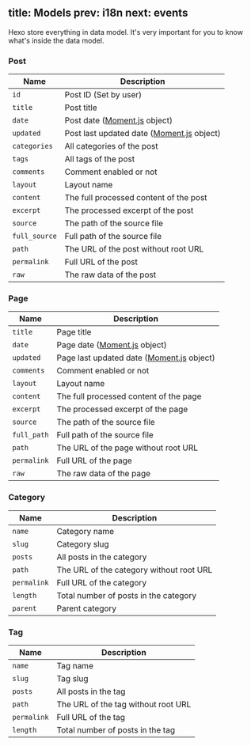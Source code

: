 title: Models
prev: i18n
next: events
---
Hexo store everything in data model. It's very important for you to know what's inside the data model.

### Post

Name | Description
--- | ---
`id` | Post ID (Set by user)
`title` | Post title
`date` | Post date ([Moment.js] object)
`updated` | Post last updated date ([Moment.js] object)
`categories` | All categories of the post
`tags` | All tags of the post
`comments` | Comment enabled or not
`layout` | Layout name
`content` | The full processed content of the post
`excerpt` | The processed excerpt of the post
`source` | The path of the source file
`full_source` | Full path of the source file
`path` | The URL of the post without root URL
`permalink` | Full URL of the post
`raw` | The raw data of the post

### Page

Name | Description
--- | ---
`title` | Page title
`date` | Page date ([Moment.js] object)
`updated` | Page last updated date ([Moment.js] object)
`comments` | Comment enabled or not
`layout` | Layout name
`content` | The full processed content of the page
`excerpt` | The processed excerpt of the page
`source` | The path of the source file
`full_path` | Full path of the source file
`path` | The URL of the page without root URL
`permalink` | Full URL of the page
`raw` | The raw data of the page

### Category

Name | Description
--- | ---
`name` | Category name
`slug` | Category slug
`posts` | All posts in the category
`path` | The URL of the category without root URL
`permalink` | Full URL of the category
`length` | Total number of posts in the category
`parent` | Parent category

### Tag

Name | Description
--- | ---
`name` | Tag name
`slug` | Tag slug
`posts` | All posts in the tag
`path` | The URL of the tag without root URL
`permalink` | Full URL of the tag
`length` | Total number of posts in the tag

[Moment.js]: http://momentjs.com/